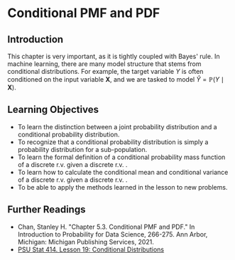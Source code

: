 # Conditional PMF and PDF

## Introduction

This chapter is very important, as it is tightly coupled with Bayes' rule. In machine learning,
there are many model structure that stems from conditional distributions. For example, the target
variable $Y$ is often conditioned on the input variable $\mathbf{X}$, and we are tasked to model
$\hat{Y}=\mathbb{P}(Y \mid \mathbf{X})$.

## Learning Objectives

- To learn the distinction between a joint probability distribution and a conditional probability distribution.
- To recognize that a conditional probability distribution is simply a probability distribution for a sub-population.
- To learn the formal definition of a conditional probability mass function of a discrete r.v.  given a discrete r.v. .
- To learn how to calculate the conditional mean and conditional variance of a discrete r.v.  given a discrete r.v. .
- To be able to apply the methods learned in the lesson to new problems.

## Further Readings

- Chan, Stanley H. "Chapter 5.3. Conditional PMF and PDF." In Introduction to Probability for Data Science, 266-275. Ann Arbor, Michigan: Michigan Publishing Services, 2021.
- [PSU Stat 414. Lesson 19: Conditional Distributions](https://online.stat.psu.edu/stat414/lesson/19)